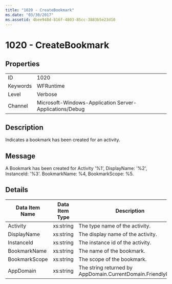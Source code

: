 ```yaml
---
title: "1020 - CreateBookmark"
ms.date: "03/30/2017"
ms.assetid: 4bee948d-816f-4803-85cc-3883b5e23d10
---
```

# 1020 - CreateBookmark
## Properties  
  
|||  
|-|-|  
|ID|1020|  
|Keywords|WFRuntime|  
|Level|Verbose|  
|Channel|Microsoft-Windows-Application Server-Applications/Debug|  
  
## Description  
 Indicates a bookmark has been created for an activity.  
  
## Message  
 A Bookmark has been created for Activity '%1', DisplayName: '%2', InstanceId: '%3'.  BookmarkName: %4, BookmarkScope: %5.  
  
## Details  
  
|Data Item Name|Data Item Type|Description|  
|--------------------|--------------------|-----------------|  
|Activity|xs:string|The type name of the activity.|  
|DisplayName|xs:string|The display name of the activity.|  
|InstanceId|xs:string|The instance id of the activity.|  
|BookmarkName|xs:string|The name of the bookmark.|  
|BookmarkScope|xs:string|The scope of the bookmark.|  
|AppDomain|xs:string|The string returned by AppDomain.CurrentDomain.FriendlyName.|
